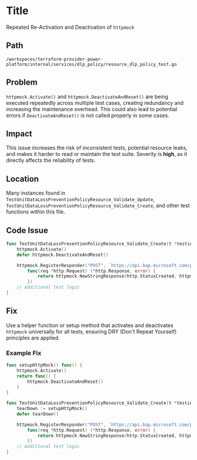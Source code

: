 # Title

Repeated Re-Activation and Deactivation of `httpmock`

## Path

`/workspaces/terraform-provider-power-platform/internal/services/dlp_policy/resource_dlp_policy_test.go`

## Problem

`httpmock.Activate()` and `httpmock.DeactivateAndReset()` are being executed repeatedly across multiple test cases, creating redundancy and increasing the maintenance overhead. This could also lead to potential errors if `DeactivateAndReset()` is not called properly in some cases.

## Impact

This issue increases the risk of inconsistent tests, potential resource leaks, and makes it harder to read or maintain the test suite. Severity is **high**, as it directly affects the reliability of tests.

## Location

Many instances found in `TestUnitDataLossPreventionPolicyResource_Validate_Update`, `TestUnitDataLossPreventionPolicyResource_Validate_Create`, and other test functions within this file.

## Code Issue

```go
func TestUnitDataLossPreventionPolicyResource_Validate_Create(t *testing.T) {
    httpmock.Activate()
    defer httpmock.DeactivateAndReset()

    httpmock.RegisterResponder("POST", `https://api.bap.microsoft.com/providers/PowerPlatform.Governance/v2/policies`,
        func(req *http.Request) (*http.Response, error) {
            return httpmock.NewStringResponse(http.StatusCreated, httpmock.File("tests/resource/Validate_Create/get_policy_00000000-0000-0000-0000-000000000001.json").String()), nil
        })
    // Additional test logic
}
```

## Fix

Use a helper function or setup method that activates and deactivates `httpmock` universally for all tests, ensuring DRY (Don't Repeat Yourself) principles are applied.

### Example Fix

```go
func setupHttpMock() func() {
    httpmock.Activate()
    return func() {
        httpmock.DeactivateAndReset()
    }
}

func TestUnitDataLossPreventionPolicyResource_Validate_Create(t *testing.T) {
    tearDown := setupHttpMock()
    defer tearDown()

    httpmock.RegisterResponder("POST", `https://api.bap.microsoft.com/providers/PowerPlatform.Governance/v2/policies`,
        func(req *http.Request) (*http.Response, error) {
            return httpmock.NewStringResponse(http.StatusCreated, httpmock.File("tests/resource/Validate_Create/get_policy_00000000-0000-0000-0000-000000000001.json").String()), nil
        })
    // Additional test logic
}
```